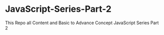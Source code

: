 # JavaScript-Series-Part-2
This Repo all Content and Basic to Advance Concept JavaScript Series Part 2
